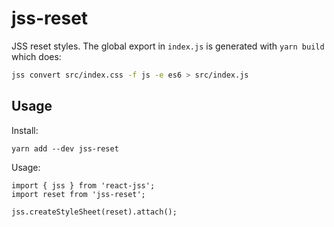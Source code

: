 # jss-reset

JSS reset styles.
The global export in `index.js` is generated with `yarn build` which does:
```bash
jss convert src/index.css -f js -e es6 > src/index.js
```

## Usage

Install:
```
yarn add --dev jss-reset
```

Usage:
```
import { jss } from 'react-jss';
import reset from 'jss-reset';

jss.createStyleSheet(reset).attach();
```
